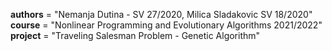 __authors__ = "Nemanja Dutina - SV 27/2020, Milica Sladakovic SV 18/2020"
__course__ = "Nonlinear Programming and Evolutionary Algorithms 2021/2022"
__project__ = "Traveling Salesman Problem - Genetic Algorithm"

